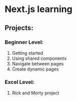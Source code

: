 # Next.js learning
## Projects:

### Beginner Level:
1. Getting started
1. Using shared components
1. Navigate between pages
1. Create dynamic pages

### Excel Level:
1. Rick and Morty project
